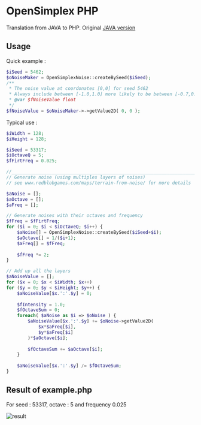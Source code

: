 OpenSimplex PHP
===============

Translation from JAVA to PHP.
Original [JAVA version](https://gist.github.com/KdotJPG/b1270127455a94ac5d19)



Usage
-----

Quick example :

```php
$iSeed = 5462;
$oNoiseMaker = OpenSimplexNoise::createBySeed($iSeed);
/** 
 * The noise value at coordonates [0,0] for seed 5462
 * Always include between [-1.0,1.0] more likely to be between [-0.7,0.7]
 * @var $fNoiseValue float
 */
$fNoiseValue = $oNoiseMaker->->getValue2D( 0, 0 );
```

Typical use :

```php
$iWidth = 128;
$iHeight = 128;

$iSeed = 53317;
$iOctaveQ = 5;
$fFirtFreq = 0.025;

//_____________________________________________________________________________
// Generate noise (using multiples layers of noises)
// see www.redblobgames.com/maps/terrain-from-noise/ for more details

$aNoise = [];
$aOctave = [];
$aFreq = [];

// Generate noises with their octaves and frequency
$fFreq = $fFirtFreq;
for ($i = 0; $i < $iOctaveQ; $i++) {
	$aNoise[] = OpenSimplexNoise::createBySeed($iSeed+$i);
	$aOctave[] = 1/($i+1);
	$aFreq[] = $fFreq;
	
	$fFreq *= 2; 
}

// Add up all the layers
$aNoiseValue = [];
for ($x = 0; $x < $iWidth; $x++) 
for ($y = 0; $y < $iHeight; $y++) {
	$aNoiseValue[$x.':'.$y] = 0;
	
	$fIntensity = 1.0;
	$fOctaveSum = 0;
	foreach( $aNoise as $i => $oNoise ) {
		$aNoiseValue[$x.':'.$y] += $oNoise->getValue2D(
			$x*$aFreq[$i],
			$y*$aFreq[$i]
		)*$aOctave[$i];
		
		$fOctaveSum += $aOctave[$i];
	}
	
	$aNoiseValue[$x.':'.$y] /= $fOctaveSum; 
}
```

Result of example.php
---------------------

For seed : 53317, octave : 5 and frequency 0.025

![result](http://jeremyginer.github.io/img/example.s53317.o5.f0025.png)
